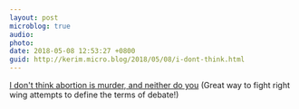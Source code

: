 ```yaml
---
layout: post
microblog: true
audio: 
photo: 
date: 2018-05-08 12:53:27 +0800
guid: http://kerim.micro.blog/2018/05/08/i-dont-think.html
---
```

[I don't think abortion is murder, and neither do you](http://www.chicagotribune.com/news/opinion/chapman/ct-perspec-chapman-abortion-murder-williamson-homicide-0429-20180427-story.html) (Great way to fight right wing attempts to define the terms of debate!)
